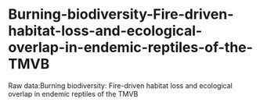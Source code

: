 # Burning-biodiversity-Fire-driven-habitat-loss-and-ecological-overlap-in-endemic-reptiles-of-the-TMVB
Raw data:Burning biodiversity: Fire-driven habitat loss and ecological overlap in endemic reptiles of the TMVB
